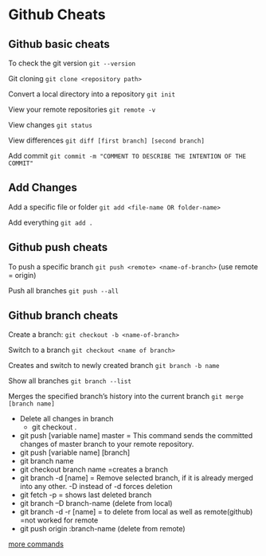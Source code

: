 # Github Cheats
## Github basic cheats
To check the git version
`` git --version ``

Git cloning
`` git clone <repository path> ``

Convert a local directory into a repository
 `` git init ``
 
View your remote repositories
 `` git remote -v ``
 
View changes
`` git status ``

View differences
`` git diff [first branch] [second branch] ``

Add commit
`` git commit -m "COMMENT TO DESCRIBE THE INTENTION OF THE COMMIT" ``

## Add Changes
Add a specific file or folder
`` git add <file-name OR folder-name> ``

Add everything
`` git add . ``

## Github push cheats
To push a specific branch
`` git push <remote> <name-of-branch> `` (use remote = origin)

Push all branches
`` git push --all ``

## Github branch cheats

Create a branch:
`` git checkout -b <name-of-branch> ``

Switch to a branch
`` git checkout <name of branch> ``

Creates and switch to newly created branch
`` git branch -b name ``

Show all branches
`` git branch --list ``

Merges the specified branch’s history into the current branch
`` git merge [branch name] ``


* Delete all changes in branch
  * git checkout .
* git push [variable name] master = This command sends the committed changes of master branch to your remote repository.
*  git push [variable name] [branch]
* git branch name 
* git checkout branch name =creates a branch
* git branch -d [name]  = Remove selected branch, if it is already merged into any other.
-D instead of -d forces deletion
* git fetch -p = shows last deleted branch
* git branch –D branch-name (delete from local)
* git branch -d -r [name] = to delete from local as well as remote(github) =not worked for remote
* git push origin :branch-name (delete from remote)

[more commands](https://www.edureka.co/blog/git-commands-with-example/)
 
